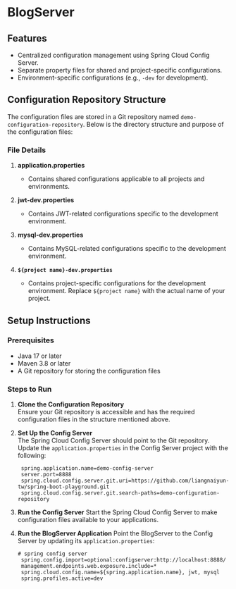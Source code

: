 # BlogServer


## Features

- Centralized configuration management using Spring Cloud Config Server.
- Separate property files for shared and project-specific configurations.
- Environment-specific configurations (e.g., `-dev` for development).

## Configuration Repository Structure

The configuration files are stored in a Git repository named `demo-configuration-repository`. Below is the directory structure and purpose of the configuration files:


### File Details

1. **application.properties**
    - Contains shared configurations applicable to all projects and environments.

2. **jwt-dev.properties**
    - Contains JWT-related configurations specific to the development environment.

3. **mysql-dev.properties**
    - Contains MySQL-related configurations specific to the development environment.

4. **`${project name}-dev.properties`**
    - Contains project-specific configurations for the development environment. Replace `${project name}` with the actual name of your project.

## Setup Instructions

### Prerequisites

- Java 17 or later
- Maven 3.8 or later
- A Git repository for storing the configuration files

### Steps to Run

1. **Clone the Configuration Repository**  
   Ensure your Git repository is accessible and has the required configuration files in the structure mentioned above.

2. **Set Up the Config Server**  
   The Spring Cloud Config Server should point to the Git repository. Update the `application.properties` in the Config Server project with the following:

   ```properties
    spring.application.name=demo-config-server
    server.port=8888
    spring.cloud.config.server.git.uri=https://github.com/liangnaiyun-tw/spring-boot-playground.git
    spring.cloud.config.server.git.search-paths=demo-configuration-repository
   ```


3. **Run the Config Server**
    Start the Spring Cloud Config Server to make configuration files available to your applications.

4. **Run the BlogServer Application**
Point the BlogServer to the Config Server by updating its `application.properties`:
    
    ```properties
   # spring config server
     spring.config.import=optional:configserver:http://localhost:8888/
     management.endpoints.web.exposure.include=*
     spring.cloud.config.name=${spring.application.name}, jwt, mysql
     spring.profiles.active=dev
   ```